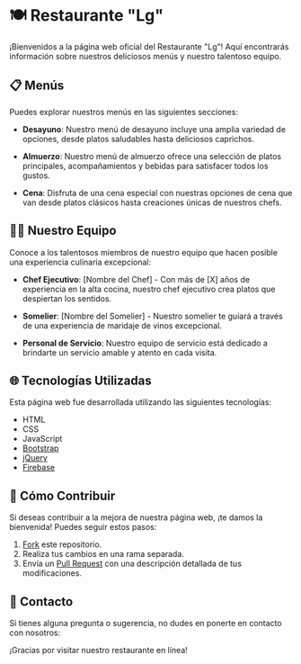 # 🍽️ Restaurante "Lg"

¡Bienvenidos a la página web oficial del Restaurante "Lg"! Aquí encontrarás información sobre nuestros deliciosos menús y nuestro talentoso equipo.

## 📋 Menús

Puedes explorar nuestros menús en las siguientes secciones:

- **Desayuno**: Nuestro menú de desayuno incluye una amplia variedad de opciones, desde platos saludables hasta deliciosos caprichos.

- **Almuerzo**: Nuestro menú de almuerzo ofrece una selección de platos principales, acompañamientos y bebidas para satisfacer todos los gustos.

- **Cena**: Disfruta de una cena especial con nuestras opciones de cena que van desde platos clásicos hasta creaciones únicas de nuestros chefs.

## 👨‍🍳 Nuestro Equipo

Conoce a los talentosos miembros de nuestro equipo que hacen posible una experiencia culinaria excepcional:

- **Chef Ejecutivo**: [Nombre del Chef] - Con más de [X] años de experiencia en la alta cocina, nuestro chef ejecutivo crea platos que despiertan los sentidos.

- **Somelier**: [Nombre del Somelier] - Nuestro somelier te guiará a través de una experiencia de maridaje de vinos excepcional.

- **Personal de Servicio**: Nuestro equipo de servicio está dedicado a brindarte un servicio amable y atento en cada visita.

## 🌐 Tecnologías Utilizadas

Esta página web fue desarrollada utilizando las siguientes tecnologías:

- HTML
- CSS
- JavaScript
- [Bootstrap](https://getbootstrap.com/)
- [jQuery](https://jquery.com/)
- [Firebase](https://firebase.google.com/)

## 🚀 Cómo Contribuir

Si deseas contribuir a la mejora de nuestra página web, ¡te damos la bienvenida! Puedes seguir estos pasos:

1. [Fork](https://docs.github.com/en/get-started/quickstart/fork-a-repo) este repositorio.
2. Realiza tus cambios en una rama separada.
3. Envía un [Pull Request](https://docs.github.com/en/get-started/using-git/pull-requests) con una descripción detallada de tus modificaciones.

## 📢 Contacto

Si tienes alguna pregunta o sugerencia, no dudes en ponerte en contacto con nosotros:



¡Gracias por visitar nuestro restaurante en línea!

